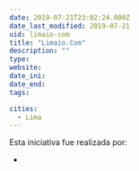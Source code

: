 ```yaml
---
date: 2019-07-21T23:02:24.000Z
date_last_modified: 2019-07-21
uid: limaio-com
title: "Limaio.Com"
description: ""
type: 
website: 
date_ini: 
date_end: 
tags:

cities: 
  - Lima
---
```


Esta iniciativa fue realizada por:

- [](/i/lima-i-o.html)
